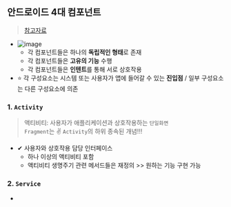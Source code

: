 ## 안드로이드 4대 컴포넌트
> [참고자료](https://velog.io/@jojo_devstory/%EC%95%88%EB%93%9C%EB%A1%9C%EC%9D%B4%EB%93%9C-Android-4%EB%8C%80-%EC%BB%B4%ED%8F%AC%EB%84%8C%ED%8A%B8)
- ![image](https://user-images.githubusercontent.com/61215550/180111867-39c7bc11-bc5b-439c-82b2-eddabc2d193e.png)
  - 각 컴포넌트들은 하나의 **독립적인 형태**로 존재
  - 각 컴포넌트들은 **고유의 기능** 수행
  - 각 컴포넌트들은 **인텐트**를 통해 서로 상호작용
- ⭐ 각 구성요소는 시스템 또는 사용자가 앱에 들어갈 수 있는 **진입점** / 일부 구성요소는 다른 구성요소에 의존

### 1. `Activity`
> 액티비티: 사용자가 애플리케이션과 상호작용하는 `단일화면`
> <br> `Fragment`는 ✌ `Activity`의 하위 종속된 개념!!!
- ✔ 사용자와 상호작용 담당 인터페이스
  -  하나 이상의 액티비티 포함 
  -  액티비티 생명주기 관련 메서드들은 재정의 >> 원하는 기능 구현 가능

### 2. `Service`
- 
